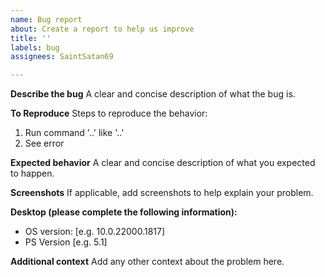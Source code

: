 ```yaml
---
name: Bug report
about: Create a report to help us improve
title: ''
labels: bug
assignees: SaintSatan69

---
```


**Describe the bug**
A clear and concise description of what the bug is.

**To Reproduce**
Steps to reproduce the behavior:
1. Run command '..' like '..'
2. See error

**Expected behavior**
A clear and concise description of what you expected to happen.

**Screenshots**
If applicable, add screenshots to help explain your problem.

**Desktop (please complete the following information):**
 - OS version: [e.g. 10.0.22000.1817]
 - PS Version [e.g. 5.1]

**Additional context**
Add any other context about the problem here.
